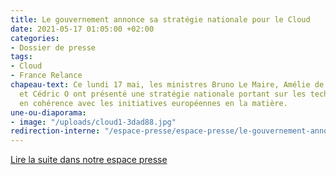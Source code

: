 ```yaml
---
title: Le gouvernement annonce sa stratégie nationale pour le Cloud
date: 2021-05-17 01:05:00 +02:00
categories:
- Dossier de presse
tags:
- Cloud
- France Relance
chapeau-text: Ce lundi 17 mai, les ministres Bruno Le Maire, Amélie de Montchalin
  et Cédric O ont présenté une stratégie nationale portant sur les technologies Cloud,
  en cohérence avec les initiatives européennes en la matière.
une-ou-diaporama:
- image: "/uploads/cloud1-3dad88.jpg"
redirection-interne: "/espace-presse/espace-presse/le-gouvernement-annonce-sa-strategie-nationale-pour-le-cloud/"
---
```


<div class="lien-important"><a href="/espace-presse/espace-presse/le-gouvernement-annonce-sa-strategie-nationale-pour-le-cloud/">Lire la suite dans notre espace presse</a></div>